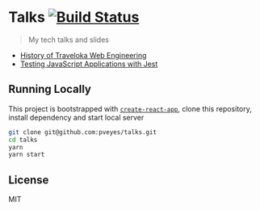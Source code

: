 # Talks [![Build Status](https://travis-ci.org/pveyes/talks.svg?branch=master)](https://travis-ci.org/pveyes/talks)

> My tech talks and slides

- [History of Traveloka Web Engineering](/src/talks/this)
- [Testing JavaScript Applications with Jest](/src/talks/fjest)

## Running Locally

This project is bootstrapped with [`create-react-app`](https://github.com/facebook/create-react-app), clone this repository, install dependency and start local server

```sh
git clone git@github.com:pveyes/talks.git
cd talks
yarn
yarn start
```

## License

MIT
